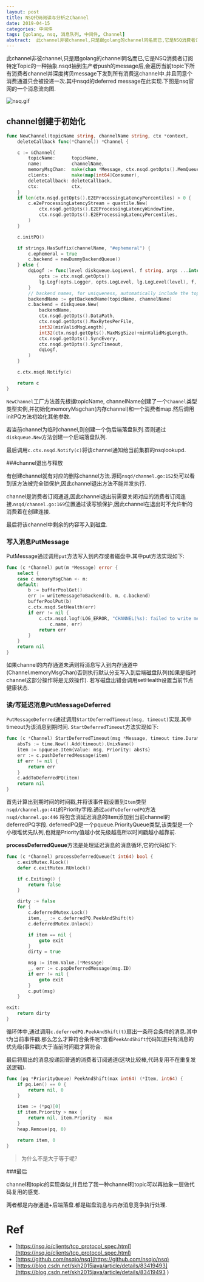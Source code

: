 ```yaml
---
layout: post
title: NSQ代码阅读与分析之Channel
date: 2019-04-15
categories: 中间件
tags: [golang, nsq, 消息队列, 中间件, Channel]
abstract:  此channel非彼channel,只是跟golang的channel同名而已,它是NSQ消费者订阅特定Topic的一种抽象.nsqd抽到生产者push的message后,会遍历当前topic下所有消费者channel并深度拷贝message下发到所有消费这channel中.并且同意个消费通道只会被投递一次.其中nsqd的deferred message在此实现.
---
```

<!-- toc -->

此channel非彼channel,只是跟golang的channel同名而已,它是NSQ消费者订阅特定Topic的一种抽象.nsqd抽到生产者push的message后,会遍历当前topic下所有消费者channel并深度拷贝message下发到所有消费这channel中.并且同意个消费通道只会被投递一次.其中nsqd的deferred message在此实现.下图是nsq官网的一个消息流向图.

![nsq.gif](/img/nsq.gif)

## channel创建于初始化

```go
func NewChannel(topicName string, channelName string, ctx *context,
	deleteCallback func(*Channel)) *Channel {

	c := &Channel{
		topicName:      topicName,
		name:           channelName,
		memoryMsgChan:  make(chan *Message, ctx.nsqd.getOpts().MemQueueSize),
		clients:        make(map[int64]Consumer),
		deleteCallback: deleteCallback,
		ctx:            ctx,
	}
	if len(ctx.nsqd.getOpts().E2EProcessingLatencyPercentiles) > 0 {
		c.e2eProcessingLatencyStream = quantile.New(
			ctx.nsqd.getOpts().E2EProcessingLatencyWindowTime,
			ctx.nsqd.getOpts().E2EProcessingLatencyPercentiles,
		)
	}

	c.initPQ()

	if strings.HasSuffix(channelName, "#ephemeral") {
		c.ephemeral = true
		c.backend = newDummyBackendQueue()
	} else {
		dqLogf := func(level diskqueue.LogLevel, f string, args ...interface{}) {
			opts := ctx.nsqd.getOpts()
			lg.Logf(opts.Logger, opts.LogLevel, lg.LogLevel(level), f, args...)
		}
		// backend names, for uniqueness, automatically include the topic...
		backendName := getBackendName(topicName, channelName)
		c.backend = diskqueue.New(
			backendName,
			ctx.nsqd.getOpts().DataPath,
			ctx.nsqd.getOpts().MaxBytesPerFile,
			int32(minValidMsgLength),
			int32(ctx.nsqd.getOpts().MaxMsgSize)+minValidMsgLength,
			ctx.nsqd.getOpts().SyncEvery,
			ctx.nsqd.getOpts().SyncTimeout,
			dqLogf,
		)
	}

	c.ctx.nsqd.Notify(c)

	return c
}
```

`NewChannel`工厂方法首先根据topicName, channelName创建了一个`Channel`类型类型实例,并初始化memoryMsgchan(内存channel)和一个消费者map.然后调用initPQ方法初始化其他参数.

若当前channel为临时channel,则创建一个伪后端落盘队列.否则通过`diskqueue.New`方法创建一个后端落盘队列.

最后调用`c.ctx.nsqd.Notify(c)`将该channel通知给当前集群的nsqlookupd.

###channel退出与释放

有创建channel就有对应的删除channel方法.源码`nsqd/channel.go:152`处可以看到该方法被完全锁保护,因此channel退出方法不能并发执行.

channel是消费者订阅通道,因此channel退出前需要关闭对应的消费者订阅连接.`nsqd/channel.go:169`位置通过读写锁保护,因此channel在退出时不允许新的消费着在创建连接.

最后将该channel中剩余的内容写入到磁盘.

### 写入消息PutMessage

PutMessage通过调用`put`方法写入到内存或者磁盘中.其中put方法实现如下:

```go
func (c *Channel) put(m *Message) error {
	select {
	case c.memoryMsgChan <- m:
	default:
		b := bufferPoolGet()
		err := writeMessageToBackend(b, m, c.backend)
		bufferPoolPut(b)
		c.ctx.nsqd.SetHealth(err)
		if err != nil {
			c.ctx.nsqd.logf(LOG_ERROR, "CHANNEL(%s): failed to write message to backend - %s",
				c.name, err)
			return err
		}
	}
	return nil
}
```

如果channel的内存通道未满则将消息写入到内存通道中(Channel.memoryMsgChan)否则执行默认分支写入到后端磁盘队列(如果是临时channel这部分操作将是无效操作). 若写磁盘出错会调用setHealth设置当前节点健康状态.

### 读/写延迟消息PutMessageDeferred

`PutMessageDeferred`通过调用`StartDeferredTimeout(msg, timeout)`实现.其中timeout为该消息到期时间. `StartDeferredTimeout`方法实现如下:

```go
func (c *Channel) StartDeferredTimeout(msg *Message, timeout time.Duration) error {
	absTs := time.Now().Add(timeout).UnixNano()
	item := &pqueue.Item{Value: msg, Priority: absTs}
	err := c.pushDeferredMessage(item)
	if err != nil {
		return err
	}
	c.addToDeferredPQ(item)
	return nil
}
```

首先计算出到期时间的时间戳,并将该事件戳设置到`Item`类型`nsqd/channel.go:441`的Priority字段.通过`addToDeferredPQ`方法`nsqd/channel.go:446` 将包含消延迟消息的Item添加到当前channel的deferredPQ字段. deferredPQ是一个pqueue.PriorityQueue类型,该类型是一个小根堆优先队列,也就是Priority值越小优先级越高所以时间戳越小越靠前.

**processDeferredQueue**方法是处理延迟消息的消息循环,它的代码如下:

```go
func (c *Channel) processDeferredQueue(t int64) bool {
	c.exitMutex.RLock()
	defer c.exitMutex.RUnlock()

	if c.Exiting() {
		return false
	}

	dirty := false
	for {
		c.deferredMutex.Lock()
		item, _ := c.deferredPQ.PeekAndShift(t)
		c.deferredMutex.Unlock()

		if item == nil {
			goto exit
		}
		dirty = true

		msg := item.Value.(*Message)
		_, err := c.popDeferredMessage(msg.ID)
		if err != nil {
			goto exit
		}
		c.put(msg)
	}

exit:
	return dirty
}
```

循环体中,通过调用`c.deferredPQ.PeekAndShift(t)`扇出一条符合条件的消息.其中t为当前事件戳.那么怎么才算符合条件呢?查看`PeekAndShift`代码知道只有消息的优先级(事件戳)大于当前时间戳才算符合.

最后将扇出的消息投递回普通的消费者订阅通道(这块比较棒,代码复用不在重复发送逻辑).

```go
func (pq *PriorityQueue) PeekAndShift(max int64) (*Item, int64) {
	if pq.Len() == 0 {
		return nil, 0
	}

	item := (*pq)[0]
	if item.Priority > max {
		return nil, item.Priority - max
	}
	heap.Remove(pq, 0)

	return item, 0
}
```



> 为什么不是大于等于呢?



###最后

channel和topic的实现类似,并且给了我一种channel和topic可以再抽象一层做代码复用的感觉.

两者都是内存通道+后端落盘.都是磁盘消息与内存消息竞争执行处理.

# Ref

- [https://nsq.io/clients/tcp_protocol_spec.html](https://nsq.io/clients/tcp_protocol_spec.html)
- [https://github.com/nsqio/nsq](https://github.com/nsqio/nsq)
- [https://blog.csdn.net/skh2015java/article/details/83419493](https://blog.csdn.net/skh2015java/article/details/83419493 )

